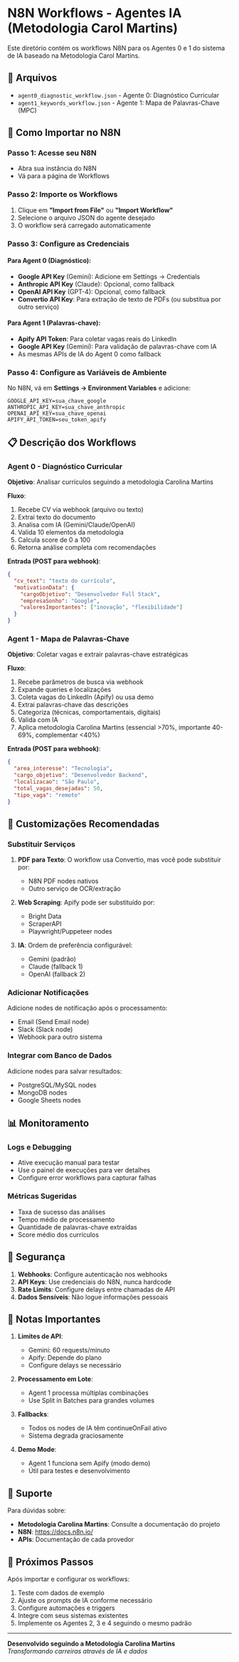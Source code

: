 # N8N Workflows - Agentes IA (Metodologia Carol Martins)

Este diretório contém os workflows N8N para os Agentes 0 e 1 do sistema de IA baseado na Metodologia Carol Martins.

## 📁 Arquivos

- `agent0_diagnostic_workflow.json` - Agente 0: Diagnóstico Curricular
- `agent1_keywords_workflow.json` - Agente 1: Mapa de Palavras-Chave (MPC)

## 🚀 Como Importar no N8N

### Passo 1: Acesse seu N8N
- Abra sua instância do N8N
- Vá para a página de Workflows

### Passo 2: Importe os Workflows
1. Clique em **"Import from File"** ou **"Import Workflow"**
2. Selecione o arquivo JSON do agente desejado
3. O workflow será carregado automaticamente

### Passo 3: Configure as Credenciais

#### Para Agent 0 (Diagnóstico):
- **Google API Key** (Gemini): Adicione em Settings → Credentials
- **Anthropic API Key** (Claude): Opcional, como fallback
- **OpenAI API Key** (GPT-4): Opcional, como fallback
- **Convertio API Key**: Para extração de texto de PDFs (ou substitua por outro serviço)

#### Para Agent 1 (Palavras-chave):
- **Apify API Token**: Para coletar vagas reais do LinkedIn
- **Google API Key** (Gemini): Para validação de palavras-chave com IA
- As mesmas APIs de IA do Agent 0 como fallback

### Passo 4: Configure as Variáveis de Ambiente

No N8N, vá em **Settings → Environment Variables** e adicione:

```
GOOGLE_API_KEY=sua_chave_google
ANTHROPIC_API_KEY=sua_chave_anthropic
OPENAI_API_KEY=sua_chave_openai
APIFY_API_TOKEN=seu_token_apify
```

## 📋 Descrição dos Workflows

### Agent 0 - Diagnóstico Curricular

**Objetivo**: Analisar currículos seguindo a metodologia Carolina Martins

**Fluxo**:
1. Recebe CV via webhook (arquivo ou texto)
2. Extrai texto do documento
3. Analisa com IA (Gemini/Claude/OpenAI)
4. Valida 10 elementos da metodologia
5. Calcula score de 0 a 100
6. Retorna análise completa com recomendações

**Entrada (POST para webhook)**:
```json
{
  "cv_text": "texto do currículo",
  "motivationData": {
    "cargoObjetivo": "Desenvolvedor Full Stack",
    "empresaSonho": "Google",
    "valoresImportantes": ["inovação", "flexibilidade"]
  }
}
```

### Agent 1 - Mapa de Palavras-Chave

**Objetivo**: Coletar vagas e extrair palavras-chave estratégicas

**Fluxo**:
1. Recebe parâmetros de busca via webhook
2. Expande queries e localizações
3. Coleta vagas do LinkedIn (Apify) ou usa demo
4. Extrai palavras-chave das descrições
5. Categoriza (técnicas, comportamentais, digitais)
6. Valida com IA
7. Aplica metodologia Carolina Martins (essencial >70%, importante 40-69%, complementar <40%)

**Entrada (POST para webhook)**:
```json
{
  "area_interesse": "Tecnologia",
  "cargo_objetivo": "Desenvolvedor Backend",
  "localizacao": "São Paulo",
  "total_vagas_desejadas": 50,
  "tipo_vaga": "remoto"
}
```

## 🔧 Customizações Recomendadas

### Substituir Serviços

1. **PDF para Texto**: O workflow usa Convertio, mas você pode substituir por:
   - N8N PDF nodes nativos
   - Outro serviço de OCR/extração

2. **Web Scraping**: Apify pode ser substituído por:
   - Bright Data
   - ScraperAPI
   - Playwright/Puppeteer nodes

3. **IA**: Ordem de preferência configurável:
   - Gemini (padrão)
   - Claude (fallback 1)
   - OpenAI (fallback 2)

### Adicionar Notificações

Adicione nodes de notificação após o processamento:
- Email (Send Email node)
- Slack (Slack node)
- Webhook para outro sistema

### Integrar com Banco de Dados

Adicione nodes para salvar resultados:
- PostgreSQL/MySQL nodes
- MongoDB nodes
- Google Sheets nodes

## 📊 Monitoramento

### Logs e Debugging
- Ative execução manual para testar
- Use o painel de execuções para ver detalhes
- Configure error workflows para capturar falhas

### Métricas Sugeridas
- Taxa de sucesso das análises
- Tempo médio de processamento
- Quantidade de palavras-chave extraídas
- Score médio dos currículos

## 🔐 Segurança

1. **Webhooks**: Configure autenticação nos webhooks
2. **API Keys**: Use credenciais do N8N, nunca hardcode
3. **Rate Limits**: Configure delays entre chamadas de API
4. **Dados Sensíveis**: Não logue informações pessoais

## 📝 Notas Importantes

1. **Limites de API**:
   - Gemini: 60 requests/minuto
   - Apify: Depende do plano
   - Configure delays se necessário

2. **Processamento em Lote**:
   - Agent 1 processa múltiplas combinações
   - Use Split in Batches para grandes volumes

3. **Fallbacks**:
   - Todos os nodes de IA têm continueOnFail ativo
   - Sistema degrada graciosamente

4. **Demo Mode**:
   - Agent 1 funciona sem Apify (modo demo)
   - Útil para testes e desenvolvimento

## 🤝 Suporte

Para dúvidas sobre:
- **Metodologia Carolina Martins**: Consulte a documentação do projeto
- **N8N**: https://docs.n8n.io/
- **APIs**: Documentação de cada provedor

## 🚀 Próximos Passos

Após importar e configurar os workflows:

1. Teste com dados de exemplo
2. Ajuste os prompts de IA conforme necessário
3. Configure automações e triggers
4. Integre com seus sistemas existentes
5. Implemente os Agentes 2, 3 e 4 seguindo o mesmo padrão

---

**Desenvolvido seguindo a Metodologia Carolina Martins**  
*Transformando carreiras através de IA e dados*